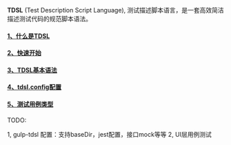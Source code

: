 
**TDSL** (Test Description Script Language), 测试描述脚本语言，是一套高效简洁描述测试代码的规范脚本语法。

#### [1、什么是TDSL](https://github.com/ouvens/gulp-tdsl/blob/master/docs/introduction.md)
#### [2、快速开始](https://github.com/ouvens/gulp-tdsl/blob/master/docs/start.md)
#### [3、TDSL基本语法](https://github.com/ouvens/gulp-tdsl/blob/master/docs/rules.md)
#### [4、tdsl.config配置](https://github.com/ouvens/gulp-tdsl/blob/master/docs/tdsl.config.md)
#### [5、测试用例类型](https://github.com/ouvens/gulp-tdsl/blob/master/docs/testtype.md)


TODO:

1, gulp-tdsl 配置：支持baseDir，jest配置，接口mock等等
2, UI层用例测试